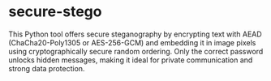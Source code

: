 # secure-stego
This Python tool offers secure steganography by encrypting text with AEAD (ChaCha20-Poly1305 or AES-256-GCM) and embedding it in image pixels using cryptographically secure random ordering. Only the correct password unlocks hidden messages, making it ideal for private communication and strong data protection.
